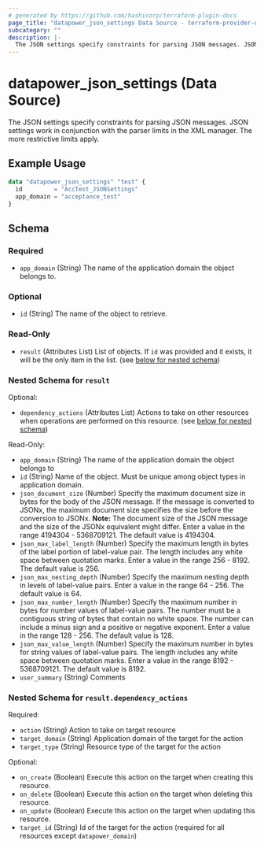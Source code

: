```yaml
---
# generated by https://github.com/hashicorp/terraform-plugin-docs
page_title: "datapower_json_settings Data Source - terraform-provider-datapower"
subcategory: ""
description: |-
  The JSON settings specify constraints for parsing JSON messages. JSON settings work in conjunction with the parser limits in the XML manager. The more restrictive limits apply.
---
```


# datapower_json_settings (Data Source)

The JSON settings specify constraints for parsing JSON messages. JSON settings work in conjunction with the parser limits in the XML manager. The more restrictive limits apply.

## Example Usage

```terraform
data "datapower_json_settings" "test" {
  id         = "AccTest_JSONSettings"
  app_domain = "acceptance_test"
}
```

<!-- schema generated by tfplugindocs -->
## Schema

### Required

- `app_domain` (String) The name of the application domain the object belongs to.

### Optional

- `id` (String) The name of the object to retrieve.

### Read-Only

- `result` (Attributes List) List of objects. If `id` was provided and it exists, it will be the only item in the list. (see [below for nested schema](#nestedatt--result))

<a id="nestedatt--result"></a>
### Nested Schema for `result`

Optional:

- `dependency_actions` (Attributes List) Actions to take on other resources when operations are performed on this resource. (see [below for nested schema](#nestedatt--result--dependency_actions))

Read-Only:

- `app_domain` (String) The name of the application domain the object belongs to
- `id` (String) Name of the object. Must be unique among object types in application domain.
- `json_document_size` (Number) Specify the maximum document size in bytes for the body of the JSON message. If the message is converted to JSONx, the maximum document size specifies the size before the conversion to JSONx. <b>Note:</b> The document size of the JSON message and the size of the JSONx equivalent might differ. Enter a value in the range 4194304 - 5368709121. The default value is 4194304.
- `json_max_label_length` (Number) Specify the maximum length in bytes of the label portion of label-value pair. The length includes any white space between quotation marks. Enter a value in the range 256 - 8192. The default value is 256.
- `json_max_nesting_depth` (Number) Specify the maximum nesting depth in levels of label-value pairs. Enter a value in the range 64 - 256. The default value is 64.
- `json_max_number_length` (Number) Specify the maximum number in bytes for number values of label-value pairs. The number must be a contiguous string of bytes that contain no white space. The number can include a minus sign and a positive or negative exponent. Enter a value in the range 128 - 256. The default value is 128.
- `json_max_value_length` (Number) Specify the maximum number in bytes for string values of label-value pairs. The length includes any white space between quotation marks. Enter a value in the range 8192 - 5368709121. The default value is 8192.
- `user_summary` (String) Comments

<a id="nestedatt--result--dependency_actions"></a>
### Nested Schema for `result.dependency_actions`

Required:

- `action` (String) Action to take on target resource
- `target_domain` (String) Application domain of the target for the action
- `target_type` (String) Resource type of the target for the action

Optional:

- `on_create` (Boolean) Execute this action on the target when creating this resource.
- `on_delete` (Boolean) Execute this action on the target when deleting this resource.
- `on_update` (Boolean) Execute this action on the target when updating this resource.
- `target_id` (String) Id of the target for the action (required for all resources except `datapower_domain`)
